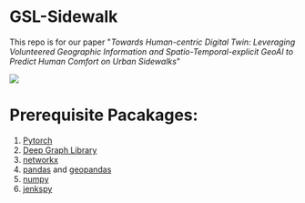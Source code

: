 # GSL-Sidewalk

This repo is for our paper "<em>Towards Human-centric Digital Twin: Leveraging Volunteered Geographic Information and Spatio-Temporal-explicit GeoAI to Predict Human Comfort on Urban Sidewalks</em>"

<img src="https://github.com/PengyuanLiu1993/GSL-sidewalk-comfort/tree/main/Image/workflow%20(1).jpg">

# Prerequisite Pacakages:

1. [Pytorch](https://pytorch.org/)
2. [Deep Graph Library](https://www.dgl.ai/)
3. [networkx](https://networkx.org/)
4. [pandas](https://pandas.pydata.org/) and [geopandas](https://geopandas.org/)
5. [numpy](https://numpy.org/)
6. [jenkspy](https://pypi.org/project/jenkspy/)
